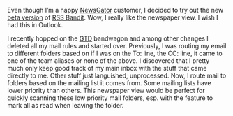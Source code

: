 Even though I’m a happy [NewsGator](http://www.newsgator.com) customer,
I decided to try out the new [beta
version](http://sourceforge.net/forum/forum.php?forum_id=443134) of [RSS
Bandit](http://www.rssbandit.org/). Wow, I really like the newspaper
view. I wish I had this in Outlook.

I recently hopped on the [GTD](http://www.gettingthingsdone.com/)
bandwagon and among other changes I deleted all my mail rules and
started over. Previously, I was routing my email to different folders
based on if I was on the To: line, the CC: line, it came to one of the
team aliases or none of the above. I discovered that I pretty much only
keep good track of my main inbox with the stuff that came directly to
me. Other stuff just languished, unprocessed. Now, I route mail to
folders based on the mailing list it comes from. Some mailing lists have
lower priority than others. This newspaper view would be perfect for
quickly scanning these low priority mail folders, esp. with the feature
to mark all as read when leaving the folder.
